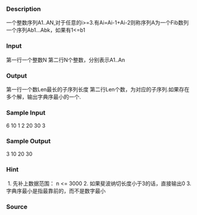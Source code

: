 
### Description
一个整数序列A1..AN,对于任意的i>=3.有Ai=Ai-1+Ai-2则称序列A为一个Fib数列 一个序列Ab1...Abk，如果有1<=b1
### Input
第一行一个整数N 第二行N个整数，分别表示A1..An
### Output
第一行一个数Len最长的子序列长度 第二行Len个数，为对应的子序列.如果存在多个解，输出字典序最小的一个.
### Sample Input
6 
10 1 2 20 30 3


### Sample Output
3 
10 20 30 
### Hint
 1. 先补上数据范围： n <= 3000
2. 如果斐波纳切长度小于3的话，直接输出0
3. 字典序最小是指最靠前的，而不是数字最小
### Source
